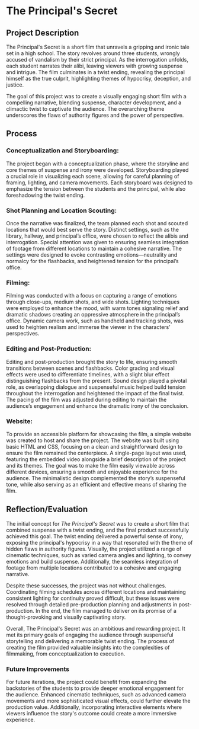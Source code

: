 
# The Principal's Secret

## Project Description  

The Principal's Secret is a short film that unravels a gripping and ironic tale set in a high school. The story revolves around three students, wrongly accused of vandalism by their strict principal. As the interrogation unfolds, each student narrates their alibi, leaving viewers with growing suspense and intrigue. The film culminates in a twist ending, revealing the principal himself as the true culprit, highlighting themes of hypocrisy, deception, and justice.  

The goal of this project was to create a visually engaging short film with a compelling narrative, blending suspense, character development, and a climactic twist to captivate the audience. The overarching theme underscores the flaws of authority figures and the power of perspective.

## Process  

### Conceptualization and Storyboarding:
The project began with a conceptualization phase, where the storyline and core themes of suspense and irony were developed. Storyboarding played a crucial role in visualizing each scene, allowing for careful planning of framing, lighting, and camera movements. Each storyboard was designed to emphasize the tension between the students and the principal, while also foreshadowing the twist ending.  

### Shot Planning and Location Scouting:
Once the narrative was finalized, the team planned each shot and scouted locations that would best serve the story. Distinct settings, such as the library, hallway, and principal’s office, were chosen to reflect the alibis and interrogation. Special attention was given to ensuring seamless integration of footage from different locations to maintain a cohesive narrative. The settings were designed to evoke contrasting emotions—neutrality and normalcy for the flashbacks, and heightened tension for the principal’s office.  

### Filming:
Filming was conducted with a focus on capturing a range of emotions through close-ups, medium shots, and wide shots. Lighting techniques were employed to enhance the mood, with warm tones signaling relief and dramatic shadows creating an oppressive atmosphere in the principal’s office. Dynamic camera work, such as handheld and tracking shots, was used to heighten realism and immerse the viewer in the characters’ perspectives.  

### Editing and Post-Production:
Editing and post-production brought the story to life, ensuring smooth transitions between scenes and flashbacks. Color grading and visual effects were used to differentiate timelines, with a slight blur effect distinguishing flashbacks from the present. Sound design played a pivotal role, as overlapping dialogue and suspenseful music helped build tension throughout the interrogation and heightened the impact of the final twist. The pacing of the film was adjusted during editing to maintain the audience’s engagement and enhance the dramatic irony of the conclusion.

### Website:
To provide an accessible platform for showcasing the film, a simple website was created to host and share the project. The website was built using basic HTML and CSS, focusing on a clean and straightforward design to ensure the film remained the centerpiece. A single-page layout was used, featuring the embedded video alongside a brief description of the project and its themes. The goal was to make the film easily viewable across different devices, ensuring a smooth and enjoyable experience for the audience. The minimalistic design complemented the story’s suspenseful tone, while also serving as an efficient and effective means of sharing the film.

## Reflection/Evaluation  
The initial concept for *The Principal's Secret* was to create a short film that combined suspense with a twist ending, and the final product successfully achieved this goal. The twist ending delivered a powerful sense of irony, exposing the principal's hypocrisy in a way that resonated with the theme of hidden flaws in authority figures. Visually, the project utilized a range of cinematic techniques, such as varied camera angles and lighting, to convey emotions and build suspense. Additionally, the seamless integration of footage from multiple locations contributed to a cohesive and engaging narrative.  

Despite these successes, the project was not without challenges. Coordinating filming schedules across different locations and maintaining consistent lighting for continuity proved difficult, but these issues were resolved through detailed pre-production planning and adjustments in post-production. In the end, the film managed to deliver on its promise of a thought-provoking and visually captivating story.  

Overall, The Principal's Secret was an ambitious and rewarding project. It met its primary goals of engaging the audience through suspenseful storytelling and delivering a memorable twist ending. The process of creating the film provided valuable insights into the complexities of filmmaking, from conceptualization to execution.

### Future Improvements  
For future iterations, the project could benefit from expanding the backstories of the students to provide deeper emotional engagement for the audience. Enhanced cinematic techniques, such as advanced camera movements and more sophisticated visual effects, could further elevate the production value. Additionally, incorporating interactive elements where viewers influence the story's outcome could create a more immersive experience.

